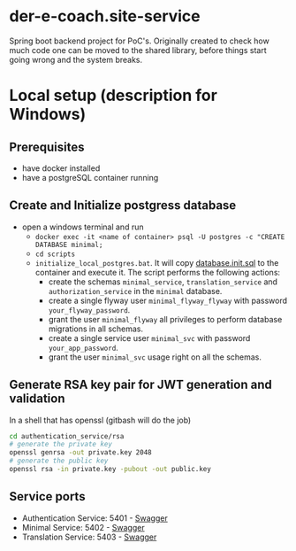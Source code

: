 # der-e-coach.site-service
Spring boot backend project for PoC's.
Originally created to check how much code one can be moved to the shared library, before things start going wrong and the system breaks.

# Local setup (description for Windows)

## Prerequisites
- have docker installed
- have a postgreSQL container running

## Create and Initialize postgress database
- open a windows terminal and run 
  - `docker exec -it <name of container> psql -U postgres -c "CREATE DATABASE minimal;`
  - `cd scripts`
  - `initialize_local_postgres.bat`. It will copy [database.init.sql](scripts/database.init.sql) to the container and execute it. The script performs the following actions:
    - create the schemas `minimal_service`, `translation_service` and  `authorization_service` in the `minimal` database.
    - create a single flyway user `minimal_flyway_flyway` with password `your_flyway_password`.
    - grant the user `minimal_flyway` all privileges to perform database migrations in all schemas.
    - create a single service user `minimal_svc` with password `your_app_password`.
    - grant the user `minimal_svc` usage right on all the schemas.

## Generate RSA key pair for JWT generation and validation
In a shell that has openssl (gitbash will do the job)
```bash
cd authentication_service/rsa
# generate the private key
openssl genrsa -out private.key 2048
# generate the public key
openssl rsa -in private.key -pubout -out public.key
```

## Service ports
- Authentication Service: 5401 - [Swagger](http://localhost:5401/api/docs/swagger-ui/index.html)
- Minimal Service: 5402 - [Swagger](http://localhost:5402/api/docs/swagger-ui/index.html)
- Translation Service: 5403 - [Swagger](http://localhost:5403/api/docs/swagger-ui/index.html)
